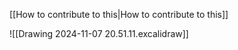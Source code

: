 [[How to contribute to this|How to contribute to this]]

![[Drawing 2024-11-07 20.51.11.excalidraw]]